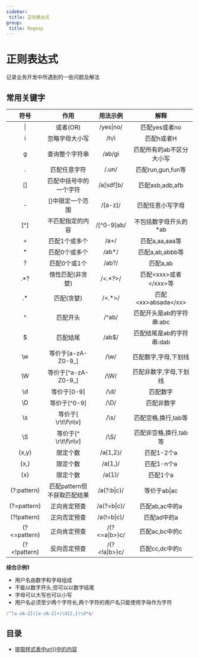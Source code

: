 ```yaml
---
sidebar:
 title: 正则表达式
group:
 title: Regexp
---
```

# 正则表达式

记录业务开发中所遇到的一些问题及解法
## 常用关键字
|     符号     |            作用             |   用法示例    |           解释           |
| :----------: | :-------------------------: | :-----------: | :----------------------: |
|      \|      |          或者(OR)           |   /yes\|no/   |      匹配yes或者no       |
|      i       |       忽略字母大小写        |     /h/i      |        匹配h或者H        |
|      g       |       查询整个字符串        |    /ab/gi     | 匹配所有的ab不区分大小写 |
|      .       |        匹配任意字符         |     /.un/     |    匹配run,gun,fun等     |
|      []      |   匹配中括号中的一个字符    |   /a[sdf]b/   |     匹配asb,adb,afb      |
|      -       |      []中限定一个范围       |    /[a-z]/    |     匹配任意小写字母     |
|     [^]      |      不匹配指定的内容       |  /[^0-9]ab/   |  不包括数字母开头的*ab   |
|      +       |        匹配1个或多个        |     /a+/      |      匹配a,aa,aaa等      |
|      *       |        匹配0个或多个        |     /ab*/     |     匹配a,ab,abbb等      |
|      ?       |        匹配0个或1个         |     /ab?/     |         匹配a,ab         |
|     .\*?     |      惰性匹配(非贪婪)       |    /<.*?>/    | 匹配\<xxx>或者\</xxx>等  |
|     .\*      |         匹配(贪婪)          |    /<.*>/     |  匹配\<xx>absada\</xx>   |
|      ^       |          匹配开头           |     /^ab/     | 匹配开头是ab的字符串:abc |
|      $       |          匹配结尾           |     /ab$/     | 匹配结尾是ab的字符串:dab |
|      \w      |     等价于[a-zA-Z0-9_]      |     /\w/      |   匹配数字,字母,下划线   |
|      \W      |     等价于[^a-zA-Z0-9_]     |     /\W/      |  匹配非数字,字母,下划线  |
|      \d      |         等价于[0-9]         |     /\d/      |         匹配数字         |
|      \D      |        等价于[^0-9]         |     /\D/      |        匹配非数字        |
|      \s      |     等价于[ \r\t\f\n\v]     |     /\s/      |   匹配空格,换行,tab等    |
|      \S      |    等价于[^ \r\t\f\n\v]     |     /\S/      |  匹配非空格,换行,tab等   |
|    \{x,y\}     |          限定个数           |   /a{1,2}/    |        匹配1-2个a        |
|     \{x,\}     |          限定个数           |    /a{1,}/    |        匹配1-n个a        |
|     \{x\}      |          限定个数           |    /a{1}/     |         匹配1个a         |
| (?:pattern)  | 匹配pattern但不获取匹配结果 |  /a(?:b\|c)/  |       等价于ab\|ac       |
| (?=pattern)  |        正向肯定预查         |  /a(?=b\|c)/  |      匹配ab,ac中的a      |
| (?!pattern)  |        正向否定预查         |  /a(!=b\|c)/  |       匹配ad中的a        |
| (?<=pattern) |        正向肯定预查         | /(?<=a\|b>)c/ |      匹配ac,bc中的c      |
| (?<!pattern) |        反向否定预查         | /(?<!a\|b>)c/ |      匹配cc,dc中的c      |

**综合示例1**
* 用户名由数字和字母组成
* 不能以数字开头,但可以以数字结尾
* 字母可以大写也可以小写
* 用户名必须至少两个字符长,两个字符的用户名只能使用字母作为字符

```js
/^[a-zA-Z]([a-zA-Z]+|\d{2,})\d*$/
```


## 目录
* [提取样式表中url()中的内容](./p1.md)